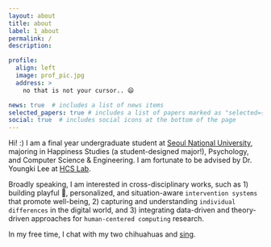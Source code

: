 ```yaml
---
layout: about
title: about
label: 1_about
permalink: /
description:

profile:
  align: left
  image: prof_pic.jpg
  address: >
    no that is not your cursor.. 😄

news: true  # includes a list of news items
selected_papers: true # includes a list of papers marked as "selected={true}"
social: true  # includes social icons at the bottom of the page
---
```


Hi! :) I am a final year undergraduate student at [Seoul National University](https://en.snu.ac.kr/), majoring in Happiness Studies (a student-designed major!), Psychology, and Computer Science & Engineering. I am fortunate to be advised by Dr. Youngki Lee at [HCS Lab](https://hcs.snu.ac.kr/).

Broadly speaking, I am interested in cross-disciplinary works, such as 1) building playful :monkey:, personalized, and situation-aware `intervention systems` that promote well-being, 2) capturing and understanding `individual differences` in the digital world, and 3) integrating data-driven and theory-driven approaches for `human-centered computing` research.

In my free time, I chat with my two chihuahuas and [sing](https://www.youtube.com/c/%EA%B0%90%EA%B7%A4%EA%B0%9C%EA%B5%AC%EB%A6%ACtangerinefrogs).
